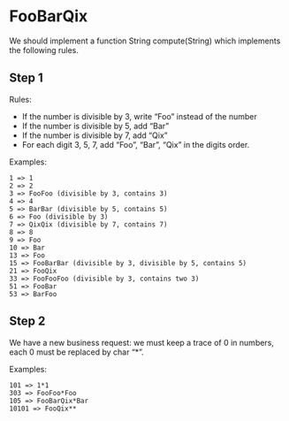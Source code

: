 # FooBarQix

We should implement a function String compute(String) which implements
the following rules.

## Step 1
Rules:
- If the number is divisible by 3, write “Foo” instead of the number
- If the number is divisible by 5, add “Bar”
- If the number is divisible by 7, add “Qix”
- For each digit 3, 5, 7, add “Foo”, “Bar”, “Qix” in the digits order.

Examples:
```
1 => 1
2 => 2
3 => FooFoo (divisible by 3, contains 3)
4 => 4
5 => BarBar (divisible by 5, contains 5)
6 => Foo (divisible by 3)
7 => QixQix (divisible by 7, contains 7)
8 => 8
9 => Foo
10 => Bar
13 => Foo
15 => FooBarBar (divisible by 3, divisible by 5, contains 5)
21 => FooQix
33 => FooFooFoo (divisible by 3, contains two 3)
51 => FooBar
53 => BarFoo
```

## Step 2
We have a new business request: we must keep a trace of 0 in numbers,
each 0 must be replaced by char “*”.

Examples:
```
101 => 1*1
303 => FooFoo*Foo
105 => FooBarQix*Bar
10101 => FooQix**
```